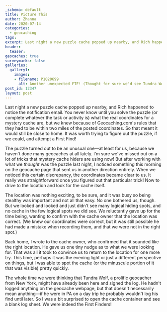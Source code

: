 ```yaml
---
_schema: default
title: Picture This
author: Zhanna
date: 2020-07-14
categories:
  - geocaching
tags:
excerpt: Last night a new puzzle cache popped up nearby, and Rich happened to notice the notification email. We had a chance for a First Find! 
header:
  teaser:
geocaches: true
surveymarks: false
galleries:
  gallery1:
    images:
    - filename: P1020699
      alt: Another unexpected FTF! (Thought for sure we'd see Tundra Wolf here.)
post_id: 12347  
layout: post
---
```


Last night a new puzzle cache popped up nearby, and Rich happened to notice the notification email. You never know until you solve the puzzle (or complete whatever the task or activity is) what the real coordinates for a mystery cache are, but we knew because of Geocaching.com's rules that they had to be within two miles of the posted coordinates. So that meant it would still be close to home. It was worth trying to figure out the puzzle, if we could, and attempt a First Find!

The puzzle turned out to be an unusual one—at least for us, because we haven't done many geocaches at all lately. I'm sure we've missed out on a lot of tricks that mystery cache hiders are using now! But after working with what we _thought_ was the puzzle last night, I noticed something this morning on the geocache page that sent us in another direction entirely. When we noticed this certain discrepancy, the coordinates became clear to us. It really was straightforward once you figured out that particular trick! Now to drive to the location and look for the cache itself.

The location was nothing exciting, to be sure, and it was busy so being stealthy was important and not all that easy. No one bothered us, though. But we looked and looked and just didn't see many logical hiding spots, and no cache in the few logical spots we did see. We reluctantly gave up for the time being, wanting to confirm with the cache owner that the location was correct. (We knew our coordinates were correct, but it was still possible he had made a mistake when recording them, and that we were not in the right spot.)

Back home, I wrote to the cache owner, who confirmed that it sounded like the right location. He gave us one tiny nudge as to what we were looking for. That was all it took to convince us to return to the location for one more try. This time, perhaps it was the evening light or just a different perspective on things, but I was able to spot the cache (or the minuscule portion of it that was visible) pretty quickly. 

The whole time we were thinking that Tundra Wolf, a prolific geocacher from New York, might have already been here and signed the log. He hadn't logged anything on the geocache webpage, but that doesn't necessarily mean anything—if he were in PA on a day trip he probably wouldn't log his find until later. So I was a bit surprised to open the cache container and see a blank log sheet. We were indeed the First Finders!
